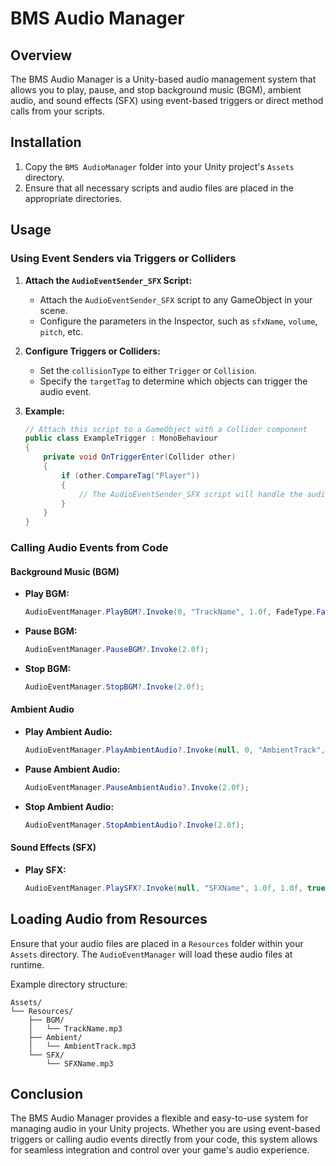 
# BMS Audio Manager

## Overview

The BMS Audio Manager is a Unity-based audio management system that allows you to play, pause, and stop background music (BGM), ambient audio, and sound effects (SFX) using event-based triggers or direct method calls from your scripts.

## Installation

1. Copy the `BMS AudioManager` folder into your Unity project's `Assets` directory.
2. Ensure that all necessary scripts and audio files are placed in the appropriate directories.

## Usage

### Using Event Senders via Triggers or Colliders

1. **Attach the `AudioEventSender_SFX` Script:**
   - Attach the `AudioEventSender_SFX` script to any GameObject in your scene.
   - Configure the parameters in the Inspector, such as `sfxName`, `volume`, `pitch`, etc.

2. **Configure Triggers or Colliders:**
   - Set the `collisionType` to either `Trigger` or `Collision`.
   - Specify the `targetTag` to determine which objects can trigger the audio event.

3. **Example:**
   ```csharp
   // Attach this script to a GameObject with a Collider component
   public class ExampleTrigger : MonoBehaviour
   {
       private void OnTriggerEnter(Collider other)
       {
           if (other.CompareTag("Player"))
           {
               // The AudioEventSender_SFX script will handle the audio event
           }
       }
   }
   ```

### Calling Audio Events from Code

#### Background Music (BGM)

- **Play BGM:**
  ```csharp
  AudioEventManager.PlayBGM?.Invoke(0, "TrackName", 1.0f, FadeType.FadeInOut, 2.0f, true, "BGM Event");
  ```

- **Pause BGM:**
  ```csharp
  AudioEventManager.PauseBGM?.Invoke(2.0f);
  ```

- **Stop BGM:**
  ```csharp
  AudioEventManager.StopBGM?.Invoke(2.0f);
  ```

#### Ambient Audio

- **Play Ambient Audio:**
  ```csharp
  AudioEventManager.PlayAmbientAudio?.Invoke(null, 0, "AmbientTrack", 1.0f, 1.0f, 0.5f, FadeType.FadeInOut, 2.0f, true, "Ambient Event");
  ```

- **Pause Ambient Audio:**
  ```csharp
  AudioEventManager.PauseAmbientAudio?.Invoke(2.0f);
  ```

- **Stop Ambient Audio:**
  ```csharp
  AudioEventManager.StopAmbientAudio?.Invoke(2.0f);
  ```

#### Sound Effects (SFX)

- **Play SFX:**
  ```csharp
  AudioEventManager.PlaySFX?.Invoke(null, "SFXName", 1.0f, 1.0f, true, 0.1f, 0.5f, "SFX Event");
  ```

## Loading Audio from Resources

Ensure that your audio files are placed in a `Resources` folder within your `Assets` directory. The `AudioEventManager` will load these audio files at runtime.

Example directory structure:
```
Assets/
└── Resources/
    ├── BGM/
    │   └── TrackName.mp3
    ├── Ambient/
    │   └── AmbientTrack.mp3
    └── SFX/
        └── SFXName.mp3
```

## Conclusion

The BMS Audio Manager provides a flexible and easy-to-use system for managing audio in your Unity projects. Whether you are using event-based triggers or calling audio events directly from your code, this system allows for seamless integration and control over your game's audio experience.
